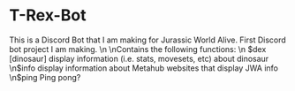 # T-Rex-Bot
This is a Discord Bot that I am making for Jurassic World Alive. First Discord bot project I am making.
\n
\nContains the following functions:
\n
$dex [dinosaur]     display information (i.e. stats, movesets, etc) about dinosaur
\n$info               display information about Metahub websites that display JWA info
\n$ping               Ping pong?


